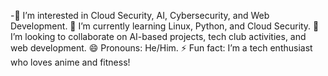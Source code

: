 -👀 I’m interested in Cloud Security, AI, Cybersecurity, and Web Development.
🌱 I’m currently learning Linux, Python, and Cloud Security.
💞️ I’m looking to collaborate on AI-based projects, tech club activities, and web development.
😄 Pronouns: He/Him.
⚡ Fun fact: I’m a tech enthusiast who loves anime and fitness!

<!---
InSane-king/InSane-king is a ✨ special ✨ repository because its `README.md` (this file) appears on your GitHub profile.
You can click the Preview link to take a look at your changes.
--->
